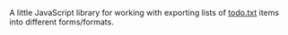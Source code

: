 A little JavaScript library for working with exporting lists of [todo.txt](https://github.com/todotxt/todo.txt) items into different forms/formats.
